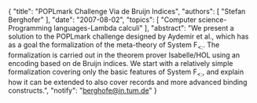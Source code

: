 {
    "title": "POPLmark Challenge Via de Bruijn Indices",
    "authors": [
        "Stefan Berghofer"
    ],
    "date": "2007-08-02",
    "topics": [
        "Computer science-Programming languages-Lambda calculi"
    ],
    "abstract": "We present a solution to the POPLmark challenge designed by Aydemir et al., which has as a goal the formalization of the meta-theory of System F<sub>&lt;:</sub>. The formalization is carried out in the theorem prover Isabelle/HOL using an encoding based on de Bruijn indices. We start with a relatively simple formalization covering only the basic features of System F<sub>&lt;:</sub>, and explain how it can be extended to also cover records and more advanced binding constructs.",
    "notify": "berghofe@in.tum.de"
}